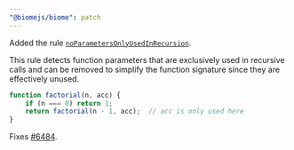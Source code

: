 ```yaml
---
"@biomejs/biome": patch
---
```


Added the rule [`noParametersOnlyUsedInRecursion`](https://biomejs.dev/linter/rules/no-parameters-only-used-in-recursion/).

This rule detects function parameters that are exclusively used in recursive calls and can be removed to simplify the function signature since they are effectively unused.

```js
function factorial(n, acc) {
    if (n === 0) return 1;
    return factorial(n - 1, acc);  // acc is only used here
}
```


Fixes [#6484](https://github.com/biomejs/biome/issues/6484).
